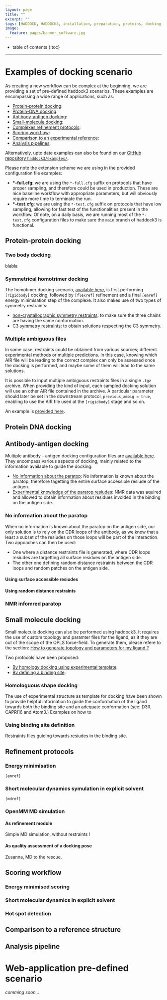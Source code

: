 ```yaml
---
layout: page
title: ""
excerpt: ""
tags: [HADDOCK, HADDOCK3, installation, preparation, proteins, docking, analysis, workflows, manual, usage]
image:
  feature: pages/banner_software.jpg
---
```


* table of contents
{:toc}

<hr>

# Examples of docking scenario

As creating a new workflow can be complex at the beginning, we are providing a set of pre-defined haddock3 scenarios.
These examples are encompassing a wide range of applications, such as:

- [Protein-protein docking](#protein-protein-docking):
- [Protein-DNA docking](#protein-dna-docking):
- [Antibody-antigen docking](#antibody-antigen-docking):
- [Small-molecule docking](#small-molecule-docking):
- [Complexes refinement protocols](#refinement-protocols):
- [Scoring workflow](#scoring-workflow):
- [Comparison to an experimental reference](#comparison-to-a-reference-structure):
- [Analysis pipelines](#analysis-pipeline):

Alternatively, upto date examples can also be found on our [GitHub repository `haddock3/examples/`](https://github.com/haddocking/haddock3/tree/main/examples).


Please note the extension scheme we are using in the provided configuration file examples:
- __*-full.cfg__: we are using the `*-full.cfg` suffix on protocols that have proper sampling, and therefore could be used in production. These are nice baseline workflow with appropriate parameters, but will obviously require more time to terminate the run.
- __*-test.cfg__: we are using the `*-test.cfg` suffix on protocols that have low sampling, allowing for fast test of the functionalities present in the workflow. Of note, on a daily basis, we are running most of the `*-test.cfg` configuration files to make sure the `main` branch of haddock3 is functional.


## Protein-protein docking

### Two body docking

blabla


### Symmetrical homotrimer docking 

The homotimer docking scenario, [available here](https://github.com/haddocking/haddock3/tree/main/examples/docking-protein-homotrimer), is first performing `[rigidbody]` docking, followed by `[flexref]` refinement and a final `[emref]` energy minimisation step of the complexe.
It also makes use of two types of symmetry restraints:
- [non-crystallographic symmetry restraints](/software/haddock3/manual/symmetry_restraints.md#non-crystallographic-symmetry): to make sure the three chains are having the same conformation.
- [C3 symmetry restraints](/software/haddock3/manual/symmetry_restraints.md#rotational-symmetry): to obtain solutions respecting the C3 symmetry.


### Multiple ambiguous files

In some case, restraints could be obtained from various sources; different experimental methods or multiple predictions.
In this case, knowing which AIR file will be leading to the correct complex can only be assessed once the docking is performed, and maybe some of them will lead to the same solutions.

It is possible to input multiple ambiguous restraints files in a single `.tgz` archive.
When providing the kind of input, each sampled docking solution will use an other AIR file contained in the archive.
A particular parameter should later be set in the downstream protocol, `previous_ambig = true`, enabling to use the AIR file used at the `[rigidbody]` stage and so on.

An example is [provided here](https://github.com/haddocking/haddock3/tree/main/examples/docking-multiple-ambig).


## Protein DNA docking


## Antibody-antigen docking

Multiple antibody - antigen docking configuration files are [available here](https://github.com/haddocking/haddock3/tree/main/examples/docking-antibody-antigen).
They encompass various aspects of docking, mainly related to the information available to guide the docking:

- [No information about the paratop](#no-information-about-the-paratop): No information is known about the paratop, therefore tagetting the entire surface accessible resiude of the antigen.
- [Experimental knowledge of the paratop resiudes](#nmr-infomred-paratop): NMR data was aquired and allowed to obtain information about residues involded in the binding on the antigen side.


### No information about the paratop

When no information is known about the paratop on the antigen side, our only solution is to rely on the CDR loops of the antibody, as we know that a least a subset of the resiudes on those loops will be part of the interaction.
Two appoaches can then be used:
- One where a distance restraints file is generated, where CDR loops resiudes are targetting all surface residues on the antigen side.
- The other one defining random distance restraints between the CDR loops and random patches on the antigen side.

#### Using surface accessible resiudes



#### Using random distance restraints




### NMR infomred paratop




## Small molecule docking

Small molecule docking can also be performed using haddock3.
It requires the use of custom topology and paramter files for the ligand, as it they are out of the scope of the OPLS force-field.
To generate them, please refere to the section: [How to generate topology and parameters for my ligand ?](/software/haddock3/manual/structure_requirements.md#How-to-generate-topology-and-parameters-for-my-ligand)

Two protocols have been proposed:
- [By homology docking using experimental template]():
- [By defining a binding site]():

### Homologuous shape docking

The use of experimental structure as template for docking have been shown to provide helpful information to guide the conformation of the ligand towards both the binding site and an adequate conformation (see: D3R, CAPRI16 and Atom3.)
Examples on how to 

### Using binding site definition

Restraints files guiding towards resiudes in the binding site.

## Refinement protocols

### Energy minimisation

`[emref]`

### Short molecular dynamics symulation in explicit solvent

`[mdref]`

### OpenMM MD simulation

#### As refinement module

Simple MD simulation, without restraints !

#### As quality assessment of a docking pose

Zusanna, MD to the rescue.

## Scoring workflow

### Energy minimised scoring

### Short molecular dynamics in explicit solvent

### Hot spot detection


## Comparison to a reference structure


## Analysis pipeline



# Web-application pre-defined scenario

*comming soon...*
